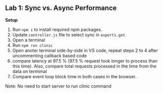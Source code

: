 
## Lab 1: Sync vs. Async Performance

**Setup**

1. Run `npm i` to install required npm packages.
2. Update `controller.js` file to select sync in `exports.get`
3. Open a terminal
4. Run `npm run clinic`
3. Open anoter terminal side-by-side in VS code, repeat steps 2 to 4 after uncommenting callback based code
4. compare latency at 97.5 % (97.5 % request took longer to process than this time). Also, compare total requests processed in the time from the data on termimal
5. Compare event loop block time in both cases in the browser.

Note: No need to start server to run clinic command